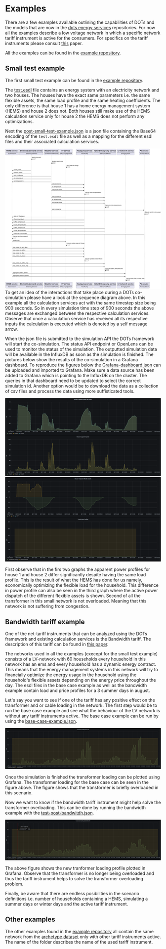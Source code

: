 # Examples
There are a few examples available outlining the capabilities of DOTs and the models that are now in the [dots energy services](https://github.com/dots-energy-services/) repositories. For now all the examples describe a low voltage network in which a specific network tariff instrument is active for the consumers. For specifics on the tariff instruments please consult [this](https://doi.org/10.1016/j.segan.2025.101623) paper.

All the examples can be found in the [example repository](https://github.com/dots-energy/dots-examples/).

## Small test example
The first small test example can be found in the [example repository](https://github.com/dots-energy/dots-examples/tree/main/Small%20test%20example). 

The [test.esdl](https://github.com/dots-energy/dots-examples/blob/main/esdls/test.esdl) file contains an energy system with an electricity network and two houses. The houses have the exact same parameters i.e. the same flexible assets, the same load profile and the same heating coefficients. The only difference is that house 1 has a home energy management system (HEMS) and house 2 does not. Both houses still make use of the HEMS calculation service only for house 2 the HEMS does not perform any optimizations.

Next the [post-small-test-example.json](https://github.com/dots-energy/dots-examples/blob/main/Small%20test%20example/test-post-small-test-file.json) is a json file containing the Base64 encoding of the `test.esdl` file as well as a mapping for the different esdl files and their associated calculation services. 

![small example results apparent power](../images/static/small-example-sequence_diagram.svg?raw=true)
To get an idea of the interactions that take place during a DOTs co-simulation please have a look at the sequence diagram above. In this example all the calculation services act with the same timestep size being 900 seconds. So in every simulation time step of 900 seconds the above messages are exchanged between the respective calculation services. Observe that once a calculation service has received all its respective inputs the calculation is executed which is denoted by a self message arrow.

When the json file is submitted to the simulation API the DOTs framework will start the co-simulation. The status API endpoint or OpenLens can be used to monitor the status of the simulation. The outputted simulation data will be available in the InfluxDB as soon as the simulation is finished. The pictures below show the results of the co-simulation in a Grafana dashboard. To reproduce the figures below the [Grafana-dashboard.json](https://github.com/dots-energy/dots-examples/blob/main/Small%20test%20example/Grafana-dashboard.json) can be uploaded and imported to Grafana. Make sure a data source has been added to Grafana  which is pointing to the InfluxDB on the cluster. The queries in that dashboard need to be updated to select the correct simulation id. Another option would be to download the data as a collection of csv files and process the data using more suffisticated tools. 

![small example results apparent power](../images/static/apparent-power-graph-small-example.png?raw=true)
![small example flexible assets and transformer](../images/static/test-small-example-flexible-assets-transformer-loading.png?raw=true)

First observe that in the firs two graphs the apparent power profiles for house 1 and house 2 differ significantly despite having the same load profile. This is the result of what the HEMS has done for us namely, economically optimizing the flexible load for the household. This difference in power profile can also be seen in the third graph where the active power dispatch of the different flexible assets is shown. Second of all the transformer in this small network is not overloaded. Meaning that this network is not suffering from congestion.

## Bandwidth tariff example
One of the net-tariff instruments that can be analyzed using the DOTs framework and existing calculation services is the Bandwidth tariff. The description of this tariff can be found in [this paper](https://doi.org/10.1016/j.segan.2025.101623).

The networks used in all the examples (execept for the small test example) consists of a LV-network with 60 households every household in this network has an ems and every household has a dynamic energy contract. This means that the energy management systems in this network will try to financially optimize the energy usage in the household using the household's flexible assets depending on the energy price throughout the day. The esdl files in the base case example as well as the bandwidth example contain load and price profiles for a 3 summer days in august.

Let's say you want to see if one of the tariff has any positive effect on the transformer and or cable loading in the network. The first step would be to run the base case example and see what the behaviour of the LV network is without any tariff instruments active. The base case example can be run by using the [base-case-example.json](github.com/dots-energy/dots-examples/blob/main/Base%20case%20example/base-case-example.json). 

![transformer loading base case](../images/static/test-base-case-transformer-loading.png?raw=true)

Once the simulation is finished the transformer loading can be plotted using Grafana. The transformer loading for the base case can be seen in the figure above. The figure shows that the transformer is briefly overloaded in this scenario.

Now we want to know if the bandwidth tariff instrument might help solve the transformer overloading. This can be done by running the bandwidth example with the [test-post-bandwitdh.json](https://github.com/dots-energy/dots-examples/blob/main/Bandwitdh%20example/test-post-bandwitdh.json).

![transformer loading base case](../images/static/test-bandwidth-transformer-loading.png?raw=true)

The above figure shows the new tranformer loading profile plotted in Grafana. Observe that the transformer is no longer being overloaded and thus the tariff instrument helps to solve the transformer overloading problem.

Finally, be aware that there are endless posibilities in the scenario definitions i.e. number of households containing a HEMS, simulating a summer days or winter days and the active tariff instrument.

## Other examples
The other examples found in the [example repository](https://github.com/dots-energy/dots-examples/) all contain the same network from the [archetype dataset](https://www.projectgo-e.nl/rekenen-aan-flexibiliteit-in-distributienetten/) only with other tariff instruments active. The name of the folder describes the name of the used tariff instrument. 